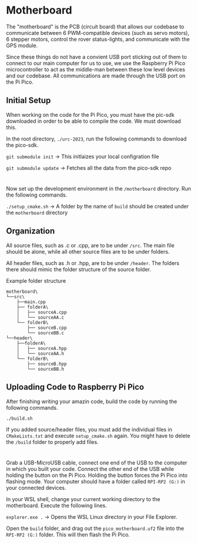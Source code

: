# Motherboard

The "motherboard" is the PCB (circuit board) that allows our codebase to communicate between 6 PWM-compatible devices (such as servo motors), 6 stepper motors, control the rover status-lights, and communicate with the GPS module. 

Since these things do not have a convient USB port sticking out of them to connect to our main computer for us to use, we use the Raspberry Pi Pico microcontroller to act as the middle-man between these low level devices and our codebase. All communications are made through the USB port on the Pi Pico. 


## Initial Setup
When working on the code for the Pi Pico, you must have the pic-sdk downloaded in order to be able to compile the code. We must download this.


In the root directory, `./urc-2023`, run the following commands to download the pico-sdk. 

`git submodule init` -> This initlaizes your local configration file

`git submodule update` -> Fetches all the data from the pico-sdk repo

#

Now set up the development environment in the `/motherboard` directory. Run the following commands.

`./setup_cmake.sh` -> A folder by the name of `build` should be created under the `motherboard` directory

## Organization
All source files, such as .c or .cpp, are to be under `/src`. The main file should be alone, while all other source files are to be under folders.

All header files, such as .h or .hpp, are to be under `/header`. The folders there should mimic the folder structure of the source folder.

Example folder structure
```
motherboard\
└──src\
    ├──main.cpp
    ├── folderA\
    │   ├── sourceA.cpp
    │   └── sourceAA.c
    └── folderB\
        ├── sourceB.cpp
        └── sourceBB.c
└──header\
    ├──folderA\
    │   ├── sourceA.hpp
    │   └── sourceAA.h
    └── folderB\
        ├── sourceB.hpp
        └── sourceBB.h

```


## Uploading Code to Raspberry Pi Pico

After finishing writing your amazin code, build the code by running the following commands.

`./build.sh`

If you added source/header files, you must add the individual files in `CMakeLists.txt` and execute `setup_cmake.sh` again. You might have to delete the `/build` folder to properly add files. 

# 

Grab a USB-MicroUSB cable, connect one end of the USB to the computer in which you built your code. Connect the other end of the USB while holding the button on the Pi Pico. Holding the button forces the Pi Pico into flashing mode. Your computer should have a folder called `RPI-RP2 (G:)` in your connected devices.

In your WSL shell, change your current working directory to the motherboard.
Execute the following lines.

`explorer.exe .` -> Opens the WSL Linux directory in your File Explorer.

Open the `build` folder, and drag out the `pico_motherboard.uf2` file into the `RPI-RP2 (G:)` folder. This will then flash the Pi Pico. 